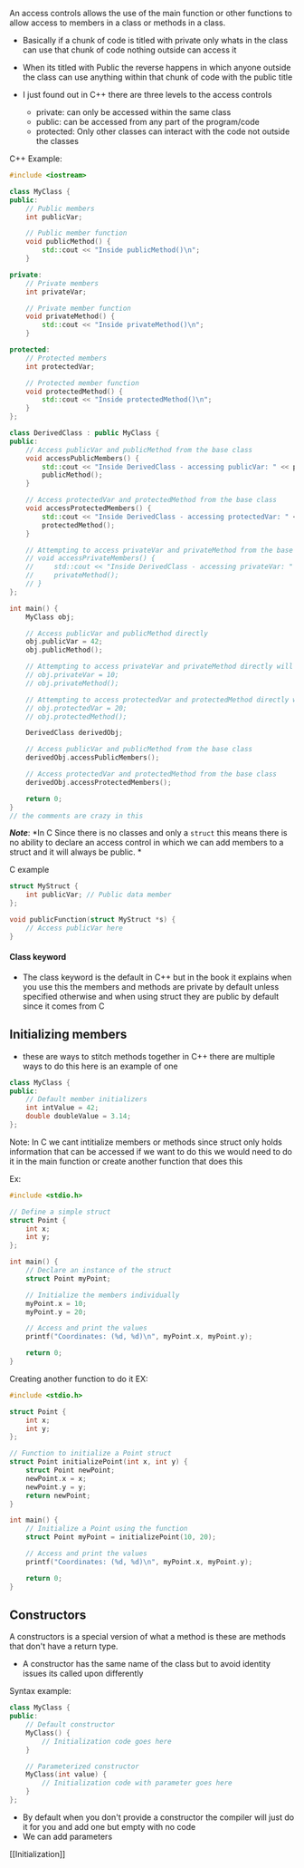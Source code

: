 An access controls allows the use of the main function or other functions to allow access to members in a class or methods in a class. 

- Basically if a chunk of code is titled with private only whats in the class can use that chunk of code nothing outside can access it
- When its titled with Public the reverse happens in which anyone outside the class can use anything within that chunk of code with the public title
- I just found out in C++ there are three levels to the access controls

	- private: can only be accessed within the same class
	- public: can be accessed from any part of the program/code
	- protected: Only other classes can interact with the code not outside the classes

C++ Example:

``` C++
#include <iostream>

class MyClass {
public:
    // Public members
    int publicVar;

    // Public member function
    void publicMethod() {
        std::cout << "Inside publicMethod()\n";
    }

private:
    // Private members
    int privateVar;

    // Private member function
    void privateMethod() {
        std::cout << "Inside privateMethod()\n";
    }

protected:
    // Protected members
    int protectedVar;

    // Protected member function
    void protectedMethod() {
        std::cout << "Inside protectedMethod()\n";
    }
};

class DerivedClass : public MyClass {
public:
    // Access publicVar and publicMethod from the base class
    void accessPublicMembers() {
        std::cout << "Inside DerivedClass - accessing publicVar: " << publicVar << "\n";
        publicMethod();
    }

    // Access protectedVar and protectedMethod from the base class
    void accessProtectedMembers() {
        std::cout << "Inside DerivedClass - accessing protectedVar: " << protectedVar << "\n";
        protectedMethod();
    }

    // Attempting to access privateVar and privateMethod from the base class will result in a compilation error
    // void accessPrivateMembers() {
    //     std::cout << "Inside DerivedClass - accessing privateVar: " << privateVar << "\n";
    //     privateMethod();
    // }
};

int main() {
    MyClass obj;

    // Access publicVar and publicMethod directly
    obj.publicVar = 42;
    obj.publicMethod();

    // Attempting to access privateVar and privateMethod directly will result in a compilation error
    // obj.privateVar = 10;
    // obj.privateMethod();

    // Attempting to access protectedVar and protectedMethod directly will result in a compilation error
    // obj.protectedVar = 20;
    // obj.protectedMethod();

    DerivedClass derivedObj;

    // Access publicVar and publicMethod from the base class
    derivedObj.accessPublicMembers();

    // Access protectedVar and protectedMethod from the base class
    derivedObj.accessProtectedMembers();

    return 0;
}
// the comments are crazy in this 
```

***Note***: *In C Since there is no classes and only a `struct` this means there is no ability to declare an access control in which we can add members to a struct and it will always be public. *

C example

```C
struct MyStruct {
    int publicVar; // Public data member
};

void publicFunction(struct MyStruct *s) {
    // Access publicVar here
}

```

#### Class keyword
- The class keyword is the default in C++ but in the book it explains when you use this the members and methods are private by default unless specified otherwise and when using struct they are public by default since it comes from C 

## Initializing members

- these are ways to stitch methods together in C++ there are multiple ways to do this here is an example of one 

```C++
class MyClass {
public:
    // Default member initializers
    int intValue = 42;
    double doubleValue = 3.14;
};

```

Note: In C we cant intitialize members or methods since struct only holds information that can be accessed if we want to do this we would need to do it in the main function or create another function that does this 

Ex:
``` C 
#include <stdio.h>

// Define a simple struct
struct Point {
    int x;
    int y;
};

int main() {
    // Declare an instance of the struct
    struct Point myPoint;

    // Initialize the members individually
    myPoint.x = 10;
    myPoint.y = 20;

    // Access and print the values
    printf("Coordinates: (%d, %d)\n", myPoint.x, myPoint.y);

    return 0;
}

```

Creating another function to do it EX:
```C 
#include <stdio.h>

struct Point {
    int x;
    int y;
};

// Function to initialize a Point struct
struct Point initializePoint(int x, int y) {
    struct Point newPoint;
    newPoint.x = x;
    newPoint.y = y;
    return newPoint;
}

int main() {
    // Initialize a Point using the function
    struct Point myPoint = initializePoint(10, 20);

    // Access and print the values
    printf("Coordinates: (%d, %d)\n", myPoint.x, myPoint.y);

    return 0;
}

```

## Constructors 
A constructors is a special version of what a method is these are methods that don't have a return type. 

- A constructor has the same name of the class but to avoid identity issues its called upon differently 

Syntax example:

``` C++
class MyClass {
public:
    // Default constructor
    MyClass() {
        // Initialization code goes here
    }

    // Parameterized constructor
    MyClass(int value) {
        // Initialization code with parameter goes here
    }
};
```

- By default when you don't provide a constructor the compiler will just do it for you and add one but empty with no code 
- We can add parameters 

[[Initialization]]